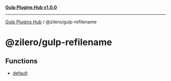 [**Gulp Plugins Hub v1.0.0**](../../README.md)

***

[Gulp Plugins Hub](../../packages.md) / @zilero/gulp-refilename

# @zilero/gulp-refilename

## Functions

- [default](functions/default.md)

